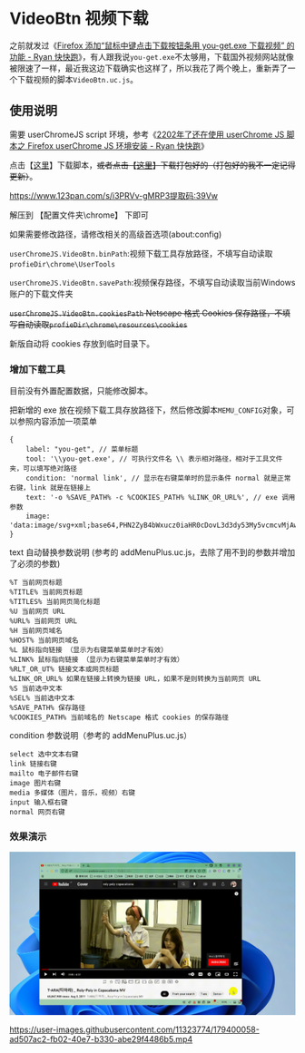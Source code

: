 # VideoBtn 视频下载

之前就发过《[Firefox 添加“鼠标中键点击下载按钮条用 you-get.exe 下载视频” 的功能 - Ryan 快快跑](https://kkp.disk.st/firefox-adds-the-function-of-middle-click-the-download-button-bar-and-download-video-with-yougetexe.html)》，有人跟我说`you-get.exe`不太够用，下载国外视频网站就像被限速了一样，最近我这边下载确实也这样了，所以我花了两个晚上，重新弄了一个下载视频的脚本`VideoBtn.uc.js`。

## 使用说明

需要 userChromeJS script 环境，参考《[2202年了还在使用 userChrome JS 脚本之 Firefox userChrome JS 环境安装 - Ryan 快快跑](https://kkp.disk.st/in-2202-it-is-still-installed-in-firefox-userchromejs-environment-using-userchromejs-script.html)》

点击【[这里](VideoBtn.uc.js)】下载脚本，~~或者点击【[这里](VideoBtn.zip)】下载打包好的（打包好的我不一定记得更新）~~。

https://www.123pan.com/s/i3PRVv-gMRP3提取码:39Vw

解压到 【配置文件夹\chrome】 下即可

如果需要修改路径，请修改相关的高级首选项(about:config)

`userChromeJS.VideoBtn.binPath`:视频下载工具存放路径，不填写自动读取`profieDir\chrome\UserTools`

`userChromeJS.VideoBtn.savePath`:视频保存路径，不填写自动读取当前Windows账户的下载文件夹

~~`userChromeJS.VideoBtn.cookiesPath` Netscape 格式 Cookies 保存路径，不填写自动读取`profieDir\chrome\resources\cookies`~~

新版自动将 cookies 存放到临时目录下。

### 增加下载工具

目前没有外置配置数据，只能修改脚本。

把新增的 exe 放在视频下载工具存放路径下，然后修改脚本`MEMU_CONFIG`对象，可以参照内容添加一项菜单

```
{
    label: "you-get", // 菜单标题 
    tool: '\\you-get.exe', // 可执行文件名 \\ 表示相对路径，相对于工具文件夹，可以填写绝对路径
    condition: 'normal link', // 显示在右键菜单时的显示条件 normal 就是正常右键，link 就是在链接上
    text: '-o %SAVE_PATH% -c %COOKIES_PATH% %LINK_OR_URL%', // exe 调用参数
    image: 'data:image/svg+xml;base64,PHN2ZyB4bWxucz0iaHR0cDovL3d3dy53My5vcmcvMjAwMC9zdmciIHZpZXdCb3g9IjAgMCAyNCAyNCIgd2lkdGg9IjE2IiBoZWlnaHQ9IjE2IiBmaWxsPSJncmVlbiI+PHBhdGggZmlsbD0ibm9uZSIgZD0iTTAgMGgyNHYyNEgweiIvPjxwYXRoIGQ9Ik0xNyA5LjJsNS4yMTMtMy42NWEuNS41IDAgMCAxIC43ODcuNDF2MTIuMDhhLjUuNSAwIDAgMS0uNzg3LjQxTDE3IDE0LjhWMTlhMSAxIDAgMCAxLTEgMUgyYTEgMSAwIDAgMS0xLTFWNWExIDEgMCAwIDEgMS0xaDE0YTEgMSAwIDAgMSAxIDF2NC4yem0wIDMuMTU5bDQgMi44VjguODRsLTQgMi44di43MTh6TTMgNnYxMmgxMlY2SDN6bTIgMmgydjJINVY4eiIvPjwvc3ZnPg=='
}
```

text 自动替换参数说明 (参考的 addMenuPlus.uc.js，去除了用不到的参数并增加了必须的参数)

```
%T 当前网页标题
%TITLE% 当前网页标题
%TITLES% 当前网页简化标题
%U 当前网页 URL
%URL% 当前网页 URL
%H 当前网页域名
%HOST% 当前网页域名
%L 鼠标指向链接 （显示为右键菜单菜单时才有效）
%LINK% 鼠标指向链接 （显示为右键菜单菜单时才有效）
%RLT_OR_UT% 链接文本或网页标题
%LINK_OR_URL% 如果在链接上转换为链接 URL，如果不是则转换为当前网页 URL
%S 当前选中文本
%SEL% 当前选中文本
%SAVE_PATH% 保存路径
%COOKIES_PATH% 当前域名的 Netscape 格式 cookies 的保存路径
```

condition 参数说明（参考的 addMenuPlus.uc.js）

```
select 选中文本右键
link 链接右键
mailto 电子邮件右键
image 图片右键
media 多媒体（图片，音乐，视频）右键
input 输入框右键
normal 网页右键
```

### 效果演示

![VideoBtn_Preview.gif](VideoBtn_Preview.gif)


https://user-images.githubusercontent.com/11323774/179400058-ad507ac2-fb02-40e7-b330-abe29f4486b5.mp4

